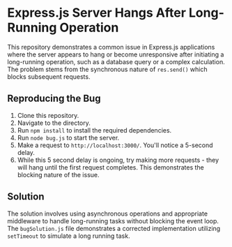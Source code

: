 # Express.js Server Hangs After Long-Running Operation

This repository demonstrates a common issue in Express.js applications where the server appears to hang or become unresponsive after initiating a long-running operation, such as a database query or a complex calculation.  The problem stems from the synchronous nature of `res.send()` which blocks subsequent requests.

## Reproducing the Bug

1. Clone this repository.
2. Navigate to the directory.
3. Run `npm install` to install the required dependencies.
4. Run `node bug.js` to start the server.
5. Make a request to `http://localhost:3000/`.  You'll notice a 5-second delay.
6.  While this 5 second delay is ongoing, try making more requests - they will hang until the first request completes. This demonstrates the blocking nature of the issue. 

## Solution

The solution involves using asynchronous operations and appropriate middleware to handle long-running tasks without blocking the event loop. The `bugSolution.js` file demonstrates a corrected implementation utilizing `setTimeout` to simulate a long running task.